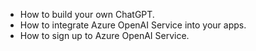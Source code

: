 - How to build your own ChatGPT.
- How to integrate Azure OpenAI Service into your apps.
- How to sign up to Azure OpenAI Service.